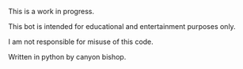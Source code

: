 This is a work in progress.

This bot is intended for educational and entertainment purposes only.

I am not responsible for misuse of this code.

Written in python by canyon bishop.
